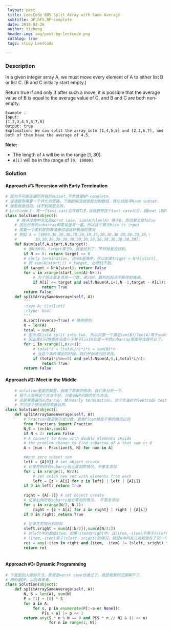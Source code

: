 ```yaml
--- 
 layout: post
 title: LeecCode 805 Split Array with Same Average
 subtitle: DP,DFS,NP-complete
 date: 2018-03-26
 author: Yicheng
 header-img: img/post-bg-leetcode.png
 catalog: true
 tags: study LeetCode

---
```


### Description

In a given integer array A, we must move every element of A to either list B or list C. (B and C initially start empty.)

Return true if and only if after such a move, it is possible that the average value of B is equal to the average value of C, and B and C are both non-empty.

```
Example :
Input: 
[1,2,3,4,5,6,7,8]
Output: true
Explanation: We can split the array into [1,4,5,8] and [2,3,6,7], and both of them have the average of 4.5.
```

**Note:**

- The length of `A` will be in the range [1, 30].
- `A[i]` will be in the range of `[0, 10000]`.

### Solution

#### Approach #1: Recursion with Early Termination 

```python
# 因为不可能去遍历所有的subset,不然就是NP-complete.
# 这道题有需要一个转化的思路，下面的解法就是把分割数组，转化成找寻Nsum subset.
# 找到就是成功，找不到就是失败。
# Leetcode上，有一个test cast会导致TLE.当我避开这个test case以后，就beat 100%了
class Solution(object):
     # 搜寻过程中会出现worst case. sum(A)%len(A) 等于0。而结果又是false
    # 因此所有的subarray都要被搜寻一遍。所以这个算法bias to input
    # 需要一个更机智的算法来过滤这种极端的情况
    # 例如 A = [9990,30,30,30,30,30,30,30,30,30,30,30,30,30,30,\
    #        30,30,30,30,30,30,30,30,30,30,30,30,30,30,30]:
    def Nsum(self,A,start,N,target):
        # 当N为0时，target等于0，就是找到了，不然就是没找到。
        if N == 0: return target == 0
        # early termination, 由于A是降序，所以如果target > N*A[start],
        # 则 sum(A[start:]) < target, 必然找不到。
        if target > N*A[start]: return False 
        for i in xrange(start,len(A)-N+1):
            # 为了防止重复寻找一个数，递归时，数列的起点不断往前推进。
            if A[i] <= target and self.Nsum(A,i+1,N -1,target - A[i]):
                return True
        return False
    def splitArraySameAverage(self, A):
        """
        :type A: List[int]
        :rtype: bool
        """
      	A.sort(reverse=True) # 降序排列
        n = len(A)
        total = sum(A)
        # 因为讲listA split into two. 所以只要一个满足sum(B)/len(A)等于sum(A)/len(A)即可
        # 因此我们只需要在长度小于等于listA长度一半的subarray里面寻找就可以了。
        for i in xrange(1,n/2+1):
            # total*i = (total/n)*i*n = sum(B)*n
            # 当这个条件满足的时候，我们开始递归的寻找。
            if (total*i%n==0) and self.Nsum(A,0,i,total*i/n):
                return True     
        return False 
```

#### Approach #2: Meet in the Middle
```python
    # solution里面的解答，我做了简单的修改，我们来分析一下.
    # 我个人觉得这个方法不好，只能说NP问题的优化方法。
    # 还是需要遍历subarray，缺少early termination。这个方法针对leetcode test case耗时长。
    # 不过这个想法是经常被运用。
class Solution(object):
    def splitArraySameAverage(self, A):
        # Fraction就是表示成分数，避免float精度不够的情况出现
        from fractions import Fraction
        N,S = len(A),sum(A)
        if N < 2: return False
        # A convert to Anew with double elements inside
        # the problem change to find subarray of A that sum is 0
        A = [num - Fraction(S, N) for num in A] 

        #Want zero subset sum
        left = {A[0]} # set object create
        # 记录左侧所有subarry组合累加的情况。不重复添加
        for i in xrange(1, N/2):
            # set union new set with elements from each
            left = {z + A[i] for z in left} | left | {A[i]}
        if 0 in left: return True
    
        right = {A[-1]} # set object create
        # 记录右侧所有subarry组合累加的情况。 不重复添加
        for i in xrange(N/2, N-1):
            right = {z + A[i] for z in right} | right | {A[i]}
        if 0 in right: return True
        
        # 记录左右侧分别的和
        sleft,sright = sum(A[:N/2]),sum(A[N/2:])
        # 对left中的数值item，如果-item在right中，且(item,-item)不等于(sleft，sright),则找到.
        # (item,-item)等于(sleft，sright)的情况，就是A中所有元素都放在了同一个序列里面。
        ret = any(-item in right and (item, -item) != (sleft, sright) for item in left)
        return ret
      
```
#### Approach #3: Dynamic Programming
```python
# 下面是别人做的方法，即使是worst case也通过了。就是我暂时还理解不了.
# 用的是DP。以后再来看。
class Solution(object):
    def splitArraySameAverage(self, A):
        N, S = len(A), sum(N)
        P = [1] + [0] * S
        for a in A:
            for s, p in enumerate(P[:-a or None]):
                P[s + a] |= p << 1
        return any(S * n % N == 0 and P[S * n // N] & (1 << n)
                   for n in range(1, N))
```

